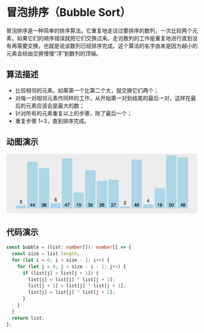 # 冒泡排序（Bubble Sort）

冒泡排序是一种简单的排序算法。它重复地走访过要排序的数列，一次比较两个元素，如果它们的顺序错误就把它们交换过来。走访数列的工作是重复地进行直到没有再需要交换，也就是说该数列已经排序完成。这个算法的名字由来是因为越小的元素会经由交换慢慢“浮”到数列的顶端。

## 算法描述

- 比较相邻的元素。如果第一个比第二个大，就交换它们两个；
- 对每一对相邻元素作同样的工作，从开始第一对到结尾的最后一对，这样在最后的元素应该会是最大的数；
- 针对所有的元素重复以上的步骤，除了最后一个；
- 重复步骤 1~3，直到排序完成。

## 动图演示

![冒泡排序](../../../../../assets/ranuts/sort/bubble.gif)

## 代码演示

```ts
const bubble = (list: number[]): number[] => {
  const size = list.length;
  for (let i = 0; i < size - 1; i++) {
    for (let j = 0; j < size - i - 1; j++) {
      if (list[j] > list[j + 1]) {
        list[j] = list[j] ^ list[j + 1];
        list[j + 1] = list[j] ^ list[j + 1];
        list[j] = list[j] ^ list[j + 1];
      }
    }
  }
  return list;
};
```
